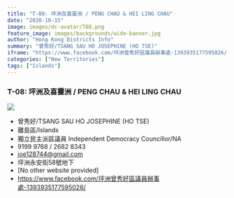 ```yaml
---
title: "T-08: 坪洲及喜靈洲 / PENG CHAU & HEI LING CHAU"
date: "2020-10-15"
image: images/dc-avatar/T08.png
feature_image: images/backgrounds/wide-banner.jpg
author: "Hong Kong Districts Info"
summary: "曾秀好/TSANG SAU HO JOSEPHINE (HO TSE)"
iframe: "https://www.facebook.com/坪洲曾秀好區議員辦事處-1393935177595026/"
categories: ["New Territories"]
tags: ["Islands"]
---
```


### T-08: 坪洲及喜靈洲 / PENG CHAU & HEI LING CHAU  
![](/images/dc-avatar/T08.png)  

 - 曾秀好/TSANG SAU HO JOSEPHINE (HO TSE)  
 - 離島區/Islands  
 - 獨立民主派區議員 Independent Democracy Councillor/NA  
 - 9199 9768  / 2682 8343  
 - joe128744@gmail.com  
 - 坪洲永安街58號地下  
 - [No other website provided]  
 - https://www.facebook.com/坪洲曾秀好區議員辦事處-1393935177595026/
